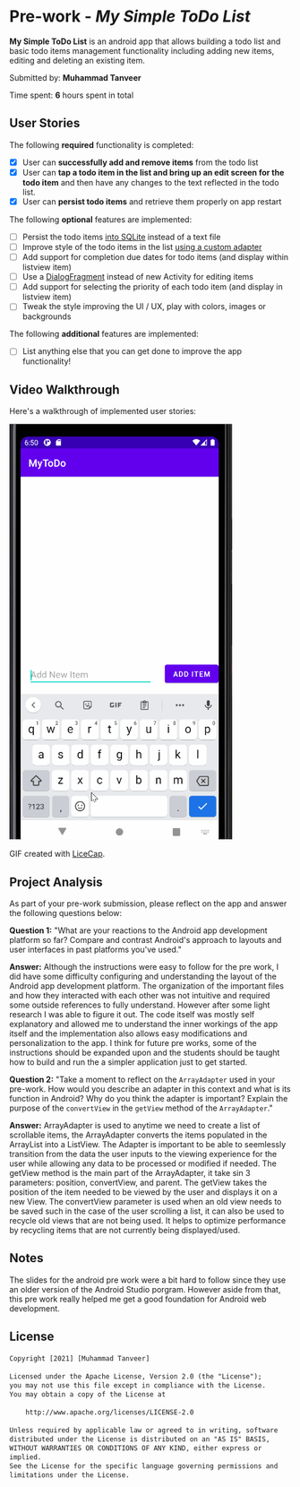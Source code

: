 # Pre-work - *My Simple ToDo List*

**My Simple ToDo List** is an android app that allows building a todo list and basic todo items management functionality including adding new items, editing and deleting an existing item.

Submitted by: **Muhammad Tanveer**

Time spent: **6** hours spent in total

## User Stories

The following **required** functionality is completed:

* [X] User can **successfully add and remove items** from the todo list
* [X] User can **tap a todo item in the list and bring up an edit screen for the todo item** and then have any changes to the text reflected in the todo list.
* [X] User can **persist todo items** and retrieve them properly on app restart

The following **optional** features are implemented:

* [ ] Persist the todo items [into SQLite](http://guides.codepath.com/android/Persisting-Data-to-the-Device#sqlite) instead of a text file
* [ ] Improve style of the todo items in the list [using a custom adapter](http://guides.codepath.com/android/Using-an-ArrayAdapter-with-ListView)
* [ ] Add support for completion due dates for todo items (and display within listview item)
* [ ] Use a [DialogFragment](http://guides.codepath.com/android/Using-DialogFragment) instead of new Activity for editing items
* [ ] Add support for selecting the priority of each todo item (and display in listview item)
* [ ] Tweak the style improving the UI / UX, play with colors, images or backgrounds

The following **additional** features are implemented:

* [ ] List anything else that you can get done to improve the app functionality!

## Video Walkthrough

Here's a walkthrough of implemented user stories:

<img src='https://github.com/tanveerm176/SimpleToDoList/blob/master/gifs/ToDoList_VideoWalkthrough.gif' title=' To Do List Video Walkthrough' width='' alt='Video Walkthrough' />

GIF created with [LiceCap](http://www.cockos.com/licecap/).

## Project Analysis

As part of your pre-work submission, please reflect on the app and answer the following questions below:

**Question 1:** "What are your reactions to the Android app development platform so far? Compare and contrast Android's approach to layouts and user interfaces in past platforms you've used."

**Answer:** Although the instructions were easy to follow for the pre work, I did have some difficulty configuring and understanding the layout of the Android app development platform. The organization of the important files and how they interacted with each other was not intuitive and required some outside references to fully understand. However after some light research I was able to figure it out. The code itself was mostly self explanatory and allowed me to understand the inner workings of the app itself and the implementation also allows easy modifications and personalization to the app. I think for future pre works, some of the instructions should be expanded upon and the students should be taught how to build and run the a simpler application just to get started. 

**Question 2:** "Take a moment to reflect on the `ArrayAdapter` used in your pre-work. How would you describe an adapter in this context and what is its function in Android? Why do you think the adapter is important? Explain the purpose of the `convertView` in the `getView` method of the `ArrayAdapter`."

**Answer:** ArrayAdapter is used to anytime we need to create a list of scrollable items, the ArrayAdapter converts the items populated in the ArrayList into a ListView. The Adapter is important to be able to seemlessly transition from the data the user inputs to the viewing experience for the user while allowing any data to be processed or modified if needed. The getView method is the main part of the ArrayAdapter, it take sin 3 parameters: position, convertView, and parent. The getView takes the position of the item needed to be viewed by the user and displays it on a new View. The convertView parameter is used when an old view needs to be saved such in the case of the user scrolling a list, it can also be used to recycle old views that are not being used. It helps to optimize performance by recycling items that are not currently being displayed/used. 

## Notes

The slides for the android pre work were a bit hard to follow since they use an older version of the Android Studio porgram. However aside from that, this pre work really helped me get a good foundation for Android web development. 

## License

    Copyright [2021] [Muhammad Tanveer]

    Licensed under the Apache License, Version 2.0 (the "License");
    you may not use this file except in compliance with the License.
    You may obtain a copy of the License at

        http://www.apache.org/licenses/LICENSE-2.0

    Unless required by applicable law or agreed to in writing, software
    distributed under the License is distributed on an "AS IS" BASIS,
    WITHOUT WARRANTIES OR CONDITIONS OF ANY KIND, either express or implied.
    See the License for the specific language governing permissions and
    limitations under the License.
